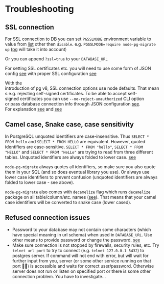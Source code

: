 # Troubleshooting

## SSL connection

For SSL connection to DB you can set `PGSSLMODE` environment variable to value from [list](https://www.postgresql.org/docs/current/static/libpq-connect.html#LIBPQ-CONNECT-SSLMODE) other then `disable`.
e.g. `PGSSLMODE=require node-pg-migrate up` ([pg](https://github.com/brianc/node-postgres/blob/master/CHANGELOG.md#v260) will take it into account)

Or you can append `?ssl=true` to your `DATABASE_URL`

For setting SSL certificates etc. you will need to use some form of JSON config [see](cli.md)
with proper SSL configuration [see](https://node-postgres.com/features/ssl)

With the introduction of pg v8, SSL connection options use node defaults. That means e.g. rejecting self-signed
certificates. To be able to accept self-signed certificates you can use `--no-reject-unauthorized` CLI option
or pass database connection info through JSON configuration [see](cli.md).
For explanation [see](https://node-postgres.com/announcements#2020-02-25) and [see](https://github.com/brianc/node-postgres/issues/2009)

## Camel case, Snake case, case sensitivity

In PostgreSQL unquoted identifiers are case-insensitive. Thus `SELECT * FROM hello` and `SELECT * FROM HELLO` are equivalent.
However, quoted identifiers are case-sensitive. `SELECT * FROM "hello"`, `SELECT * FROM "HELLO"` and `SELECT * FROM "HeLLo"`
are trying to read from three different tables.
Unquoted identifiers are always folded to lower case.
[see](https://www.postgresql.org/docs/current/sql-syntax-lexical.html#SQL-SYNTAX-IDENTIFIERS)

`node-pg-migrate` always quotes all identifiers, so make sure you also quote them in your SQL (and so does eventual library you use).
Or always use lower case identifiers to prevent confusion (unquoted identifiers are always folded to lower case - see above).

`node-pg-migrate` also comes with `decamelize` flag which runs `decamelize` package on all table/column/etc. names ([see](cli.md#configuration)). That means that your camel case identifiers will be converted to snake case (lower cased).

## Refused connection issues

- Password to your database may not contain some characters (which have special meaning in url schema) when used in `DATABASE_URL`.
  Use other means to provide password or change the password. [see](https://github.com/salsita/node-pg-migrate/issues/439)
- Make sure connection is not stopped by firewalls, security rules, etc.
  Try `telnet url port` to try to connect (e.g. `telnet 127.0.0.1 5432`) to postgres server.
  If command will not end with error, but will wait for further input from you, server (or some other service running on that port :man_shrugging:) is accessible and waits for correct user/password.
  Otherwise server does not run or listen on specified port or there is some other connection problem. You have to investigate...
